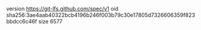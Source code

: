 version https://git-lfs.github.com/spec/v1
oid sha256:3ae4aab40322bcb4196b246f003b79c30e17805d7326606359f823bbdcc6c46f
size 6577
